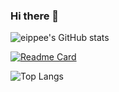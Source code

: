### Hi there 👋

<!--
**eippee/eippee** is a ✨ _special_ ✨ repository because its `README.md` (this file) appears on your GitHub profile.

Here are some ideas to get you started:

- 🔭 I’m currently working on ...
- 🌱 I’m currently learning ...
- 👯 I’m looking to collaborate on ...
- 🤔 I’m looking for help with ...
- 💬 Ask me about ...
- 📫 How to reach me: ...
- 😄 Pronouns: ...
- ⚡ Fun fact: ...
-->



![eippee's GitHub stats](https://github-readme-stats.vercel.app/api?username=eippee&hide=contribs,prs&count_private=true&show_icons=true&theme=dracula)


[![Readme Card](https://github-readme-stats.vercel.app/api/pin/?username=eippee&repo=eippee.github.io)](https://github.com/anuraghazra/github-readme-stats)


![Top Langs](https://github-readme-stats.vercel.app/api/top-langs/?username=eippee)

